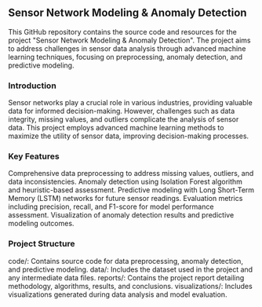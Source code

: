 ## Sensor Network Modeling & Anomaly Detection
This GitHub repository contains the source code and resources for the project "Sensor Network Modeling & Anomaly Detection". The project aims to address challenges in sensor data analysis through advanced machine learning techniques, focusing on preprocessing, anomaly detection, and predictive modeling.

### Introduction
Sensor networks play a crucial role in various industries, providing valuable data for informed decision-making. However, challenges such as data integrity, missing values, and outliers complicate the analysis of sensor data. This project employs advanced machine learning methods to maximize the utility of sensor data, improving decision-making processes.

### Key Features
Comprehensive data preprocessing to address missing values, outliers, and data inconsistencies.
Anomaly detection using Isolation Forest algorithm and heuristic-based assessment.
Predictive modeling with Long Short-Term Memory (LSTM) networks for future sensor readings.
Evaluation metrics including precision, recall, and F1-score for model performance assessment.
Visualization of anomaly detection results and predictive modeling outcomes.

### Project Structure
code/: Contains source code for data preprocessing, anomaly detection, and predictive modeling.
data/: Includes the dataset used in the project and any intermediate data files.
reports/: Contains the project report detailing methodology, algorithms, results, and conclusions.
visualizations/: Includes visualizations generated during data analysis and model evaluation.
